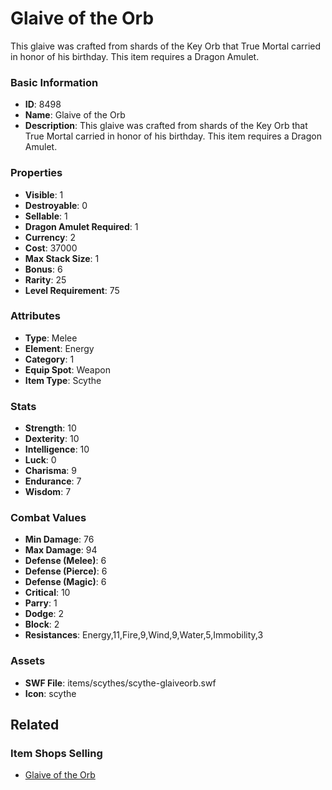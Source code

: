 # Glaive of the Orb

This glaive was crafted from shards of the Key Orb that True Mortal carried in honor of his birthday.
This item requires a Dragon Amulet.

### Basic Information

- **ID**: 8498
- **Name**: Glaive of the Orb
- **Description**: This glaive was crafted from shards of the Key Orb that True Mortal carried in honor of his birthday.
This item requires a Dragon Amulet.

### Properties

- **Visible**: 1
- **Destroyable**: 0
- **Sellable**: 1
- **Dragon Amulet Required**: 1
- **Currency**: 2
- **Cost**: 37000
- **Max Stack Size**: 1
- **Bonus**: 6
- **Rarity**: 25
- **Level Requirement**: 75

### Attributes

- **Type**: Melee
- **Element**: Energy
- **Category**: 1
- **Equip Spot**: Weapon
- **Item Type**: Scythe

### Stats

- **Strength**: 10
- **Dexterity**: 10
- **Intelligence**: 10
- **Luck**: 0
- **Charisma**: 9
- **Endurance**: 7
- **Wisdom**: 7

### Combat Values

- **Min Damage**: 76
- **Max Damage**: 94
- **Defense (Melee)**: 6
- **Defense (Pierce)**: 6
- **Defense (Magic)**: 6
- **Critical**: 10
- **Parry**: 1
- **Dodge**: 2
- **Block**: 2
- **Resistances**: Energy,11,Fire,9,Wind,9,Water,5,Immobility,3

### Assets

- **SWF File**: items/scythes/scythe-glaiveorb.swf
- **Icon**: scythe

## Related

### Item Shops Selling

- [Glaive of the Orb](../item-shops/246-glaive-of-the-orb.md)


